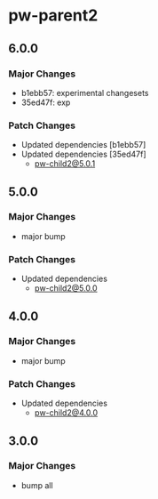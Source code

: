 # pw-parent2

## 6.0.0

### Major Changes

- b1ebb57: experimental changesets
- 35ed47f: exp

### Patch Changes

- Updated dependencies [b1ebb57]
- Updated dependencies [35ed47f]
  - pw-child2@5.0.1

## 5.0.0

### Major Changes

- major bump

### Patch Changes

- Updated dependencies
  - pw-child2@5.0.0

## 4.0.0

### Major Changes

- major bump

### Patch Changes

- Updated dependencies
  - pw-child2@4.0.0

## 3.0.0

### Major Changes

- bump all

